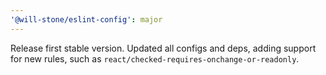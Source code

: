 ```yaml
---
'@will-stone/eslint-config': major
---
```


Release first stable version. Updated all configs and deps, adding support for
new rules, such as `react/checked-requires-onchange-or-readonly`.

